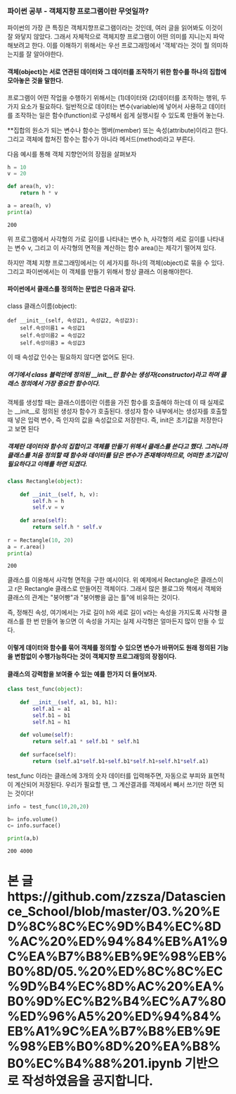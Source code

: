 ### 파이썬 공부 - 객체지향 프로그램이란 무엇일까? 

 파이썬의 가장 큰 특징은 객체지향프로그램이라는 것인데, 여러 글을 읽어봐도 이것이 잘 와닿지 않았다. 그래서 자체적으로 객체지향 프로그램이 어떤 의미를 지니는지 파악해보려고 한다. 이를 이해하기 위해서는 우선 프로그래밍에서 '객체'라는 것이 뭘 의미하는지를 잘 알아야한다. 
 


#### 객체(object)는 서로 연관된 데이터와 그 데이터를 조작하기 위한 함수를 하나의 집합에 모아놓은 것을 말한다.

프로그램이 어떤 작업을 수행하기 위해서는 (1)데이터와 (2)데이터를 조작하는 행위, 두 가지 요소가 필요하다. 일반적으로 데이터는 변수(variable)에 넣어서 사용하고 데이터를 조작하는 일은 함수(function)로 구성해서 쉽게 실행시킬 수 있도록 만들어 놓는다.

**집합의 원소가 되는 변수나 함수는 멤버(member) 또는 속성(attribute)이라고 한다. 그리고 객체에 합쳐진 함수는 함수가 아니라 메서드(method)라고 부른다.

다음 예시를 통해 객체 지향언어의 장점을 살펴보자 


```python
h = 10
v = 20

def area(h, v):
    return h * v

a = area(h, v)
print(a)
```

    200
    

위 프로그램에서 사각형의 가로 길이를 나타내는 변수 h, 사각형의 세로 길이를 나타내는 변수 v, 그리고 이 사각형의 면적을 계산하는 함수 area()는 제각기 떨어져 있다.

하지만 객체 지향 프로그래밍에서는 이 세가지를 하나의 객체(object)로 묶을 수 있다.그리고 파이썬에서는 이 객체를 만들기 위해서 항상 클래스 이용해야한다.

#### 파이썬에서 클래스를 정의하는 문법은 다음과 같다.

class 클래스이름(object):

    def __init__(self, 속성값1, 속성값2, 속성값3):
        self.속성이름1 = 속성값1
        self.속성이름2 = 속성값2
        self.속성이름3 = 속성값3
        
이 때 속성값 인수는 필요하지 않다면 없어도 된다.

##### 여기에서 class 블럭안에 정의된 __init__란 함수는 생성자(constructor)라고 하며 클래스 정의에서 가장 중요한 함수이다. 

객체를 생성할 때는 클래스이름이란 이름을 가진 함수를 호출해야 하는데 이 때 실제로는 __init__로 정의된 생성자 함수가 호출된다. 생성자 함수 내부에서는 생성자를 호출할 때 넣은 입력 변수, 즉 인자의 값을 속성값으로 저장한다.
즉, init은 초기값을 저장한다고 보면 된다

##### 객체란 데이터와 함수의 집합이고 객체를 만들기 위해서 클래스를 쓴다고 했다. 그러니까 클래스를 처음 정의할 때 함수와 데이터를 담은 변수가 존재해야하므로, 어떠한 초기값이 필요하다고 이해를 하면 되겠다.


```python
class Rectangle(object):
    
    def __init__(self, h, v):
        self.h = h
        self.v = v
        
    def area(self):
        return self.h * self.v
    
r = Rectangle(10, 20)    
a = r.area()
print(a)
```

    200
    

클래스를 이용해서 사각형 면적을 구한 예시이다.
위 예제에서 Rectangle은 클래스이고 r은 Rectangle 클래스로 만들어진 객체이다.
그래서 많은 블로그와 책에서 객체와 클래스의 관계는 "붕어빵"과 "붕어빵을 굽는 틀"에 비유하는 것이다. 

즉, 정해진 속성, 여기에서는 가로 길이 h와 세로 길이 v라는 속성을 가지도록 사각형 클래스를 한 번 만들어 놓으면 이 속성을 가지는 실제 사각형은 얼마든지 많이 만들 수 있다. 

#### 이렇게 데이터와 함수를 묶어 객체를 정의할 수 있으면 변수가 바뀌어도 원래 정의된 기능을 변함없이 수행가능하다는 것이 객체지향 프로그래밍의 장점이다.



#### 클래스의 강력함을 보여줄 수 있는 예를 한가지 더 들어보자. 


```python
class test_func(object):
    
    def __init__(self, a1, b1, h1):
        self.a1 = a1
        self.b1 = b1
        self.h1 = h1
        
    def volume(self):
        return self.a1 * self.b1 * self.h1
    
    def surface(self):
        return (self.a1*self.b1+self.b1*self.h1+self.h1*self.a1)
```

test_func 이라는 클래스에 3개의 숫자 데이터를 입력해주면, 자동으로 부피와 표면적이 계산되어 저장된다. 우리가 필요할 땐, 그 계산결과를 객체에서 빼서 쓰기만 하면 되는 것이다! 


```python
info = test_func(10,20,20)

b= info.volume()
c= info.surface()

print(a,b)
```

    200 4000
    
    
 
 
 
   # 본 글https://github.com/zzsza/Datascience_School/blob/master/03.%20%ED%8C%8C%EC%9D%B4%EC%8D%AC%20%ED%94%84%EB%A1%9C%EA%B7%B8%EB%9E%98%EB%B0%8D/05.%20%ED%8C%8C%EC%9D%B4%EC%8D%AC%20%EA%B0%9D%EC%B2%B4%EC%A7%80%ED%96%A5%20%ED%94%84%EB%A1%9C%EA%B7%B8%EB%9E%98%EB%B0%8D%20%EA%B8%B0%EC%B4%88%201.ipynb 기반으로 작성하였음을 공지합니다. 
